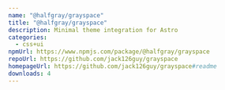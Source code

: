 ```yaml
---
name: "@halfgray/grayspace"
title: "@halfgray/grayspace"
description: Minimal theme integration for Astro
categories:
  - css+ui
npmUrl: https://www.npmjs.com/package/@halfgray/grayspace
repoUrl: https://github.com/jack126guy/grayspace
homepageUrl: https://github.com/jack126guy/grayspace#readme
downloads: 4
---
```

